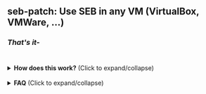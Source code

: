 ## **seb-patch**: Use **SEB** in any VM (**VirtualBox**, **VMWare**, ...)

### _That's it-_

#

<details>
  <summary><b>How does this work?</b> (Click to expand/collapse)</summary>
    <b><i>Coming Soon!</i></b>
</details>

<br />

<details>
  <summary><b>FAQ</b> (Click to expand/collapse)</summary>
  <b>Q1: Does my exam organizer/teacher get notified if I'm using a Virtual Machine?</b><br>
  <b>A: Short answer is no</b>. <i>Although, in theory, those that are more <b>tech-savvy</b>, could ask for your SEB logs</i>.
  <br />
  <br />
  
  From <a href="https://safeexambrowser.org/about_overview_en.html#privacy-statement">SEB Official Website</a>:
  <blockquote>
    <i>[...]</i> Some data which can be considered to be personal (<b>computer host name</b>, <b>computer account user name</b>, some URLs of opened web pages etc.) can be <b>contained in the log files SEB saves on the system it is running on</b> (when used with default settings). <b>Log files are not transmitted to any server</b> by SEB, <b>you can manually collect those log files for debugging purposes.</b>
  </blockquote>
  
  <b>Q2: What can my exam organizer/teacher do with my SEB logs anyways?</b><br />
  <b>A:</b> Welp, surprisingly... Not much from what we analyzed. Although they can always obtain <i>as referred on the quote before</i> your <b>computer hostname</b> and <b>account user name</b>. If you're running SEB on a virtual machine, obviously, that it's not going to match your original laptop's model or <i>even a valid computer model in that matter</i>. Example below.

<i>(<code>YYYY-MM-DD</code>\_<code>hh:mm:ss</code>\_Runtime.log @ Line 7):</i>
<br />

  <table>
    <tr>
      <th>Running SEB on a</th>
      <th>Output</th>
      <th>Expected Output</th>
    </tr>
    <tr>
      <td>Laptop</td>
      <td>Computer 'DESKTOP-1B2D3F4' is a <b>Zenbook Pro 15 UX550</b> manufactured by <b>Asus</b></td>
      <td align="center">✅</td>
    </tr>
    <tr>
      <td>Virtual Machine (<b>VirtualBox</b>)</td>
      <td>Computer 'DESKTOP-1A2C3E4' is a <b>Virtual Machine VirtualBox</b> manufactured by <b>innotek GmbH</b></td>
      <td align="center">❌</td></center>
    </tr>
  </table>
    
  <b><i>Coming Soon!</i></b><br />
  <b>Q̶3̶:̶ ̶W̶h̶a̶t̶ ̶i̶f̶ ̶m̶y̶ ̶e̶x̶a̶m̶ ̶o̶r̶g̶a̶n̶i̶z̶e̶r̶/̶t̶e̶a̶c̶h̶e̶r̶ ̶d̶o̶e̶s̶ ̶a̶s̶k̶ ̶f̶o̶r̶ ̶m̶y̶ ̶S̶E̶B̶ ̶l̶o̶g̶s̶ ̶a̶f̶t̶e̶r̶ ̶m̶y̶ ̶e̶x̶a̶m̶/̶t̶e̶s̶t̶?̶ ̶A̶m̶ ̶I̶ ̶d̶o̶o̶m̶e̶d̶?̶</b>
  <br />
  <b>A:</b> No, don't panic. In this repository @ the folder <code>\logs</code> we provide a solution to this problem.
 </details>
